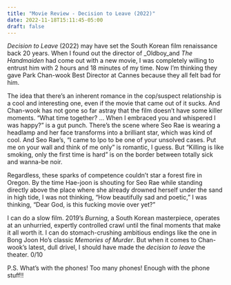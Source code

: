 ```yaml
---
title: "Movie Review - Decision to Leave (2022)"
date: 2022-11-18T15:11:45-05:00
draft: false
---
```

_Decision to Leave_ (2022) may have set the South Korean film renaissance back 20 years. When I found out the director of _Oldboy_and _The Handmaiden_ had come out with a new movie, I was completely willing to entrust him with 2 hours and 18 minutes of my time. Now I’m thinking they gave Park Chan-wook Best Director at Cannes because they all felt bad for him. 

The idea that there’s an inherent romance in the cop/suspect relationship is a cool and interesting one, even if the movie that came out of it sucks. And Chan-wook has not gone so far astray that the film doesn’t have some killer moments. “What time together? … When I embraced you and whispered I was happy?” is a gut punch. There’s the scene where Seo Rae is wearing a headlamp and her face transforms into a brilliant star, which was kind of cool. And Seo Rae’s, “I came to Ipo to be one of your unsolved cases. Put me on your wall and think of me only” is romantic, I guess. But “Killing is like smoking, only the first time is hard” is on the border between totally sick and wanna-be noir. 

Regardless, these sparks of competence couldn’t star a forest fire in Oregon. By the time Hae-joon is shouting for Seo Rae while standing directly above the place where she already drowned herself under the sand in high tide, I was not thinking, “How beautifully sad and poetic,” I was thinking, “Dear God, is this fucking movie over yet?”

I can do a slow film. 2019’s _Burning_, a South Korean masterpiece, operates at an unhurried, expertly controlled crawl until the final moments that make it all worth it. I can do stomach-crushing ambitious endings like the one in Bong Joon Ho’s classic _Memories of Murder_. But when it comes to Chan-wook’s latest, dull drivel, I should have made the _decision to leave_ the theater. 0/10

P.S. What’s with the phones! Too many phones! Enough with the phone stuff!!

